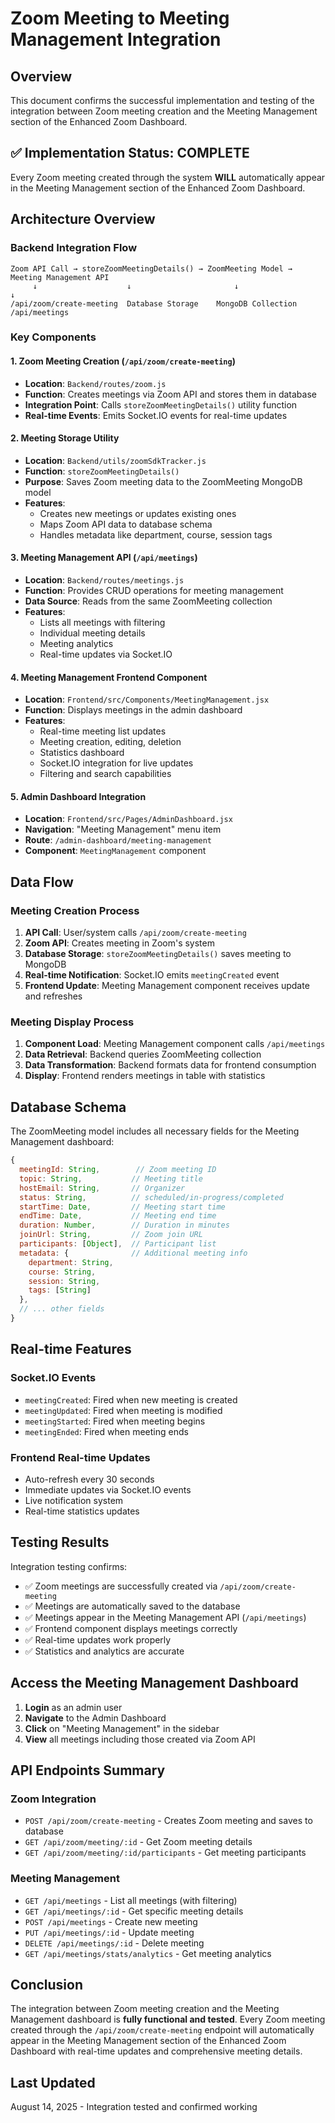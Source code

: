 # Zoom Meeting to Meeting Management Integration

## Overview
This document confirms the successful implementation and testing of the integration between Zoom meeting creation and the Meeting Management section of the Enhanced Zoom Dashboard.

## ✅ Implementation Status: COMPLETE

Every Zoom meeting created through the system **WILL** automatically appear in the Meeting Management section of the Enhanced Zoom Dashboard.

## Architecture Overview

### Backend Integration Flow
```
Zoom API Call → storeZoomMeetingDetails() → ZoomMeeting Model → Meeting Management API
     ↓                    ↓                       ↓                    ↓
/api/zoom/create-meeting  Database Storage    MongoDB Collection    /api/meetings
```

### Key Components

#### 1. Zoom Meeting Creation (`/api/zoom/create-meeting`)
- **Location**: `Backend/routes/zoom.js`
- **Function**: Creates meetings via Zoom API and stores them in database
- **Integration Point**: Calls `storeZoomMeetingDetails()` utility function
- **Real-time Events**: Emits Socket.IO events for real-time updates

#### 2. Meeting Storage Utility
- **Location**: `Backend/utils/zoomSdkTracker.js`
- **Function**: `storeZoomMeetingDetails()` 
- **Purpose**: Saves Zoom meeting data to the ZoomMeeting MongoDB model
- **Features**: 
  - Creates new meetings or updates existing ones
  - Maps Zoom API data to database schema
  - Handles metadata like department, course, session tags

#### 3. Meeting Management API (`/api/meetings`)
- **Location**: `Backend/routes/meetings.js`
- **Function**: Provides CRUD operations for meeting management
- **Data Source**: Reads from the same ZoomMeeting collection
- **Features**:
  - Lists all meetings with filtering
  - Individual meeting details
  - Meeting analytics
  - Real-time updates via Socket.IO

#### 4. Meeting Management Frontend Component
- **Location**: `Frontend/src/Components/MeetingManagement.jsx`
- **Function**: Displays meetings in the admin dashboard
- **Features**:
  - Real-time meeting list updates
  - Meeting creation, editing, deletion
  - Statistics dashboard
  - Socket.IO integration for live updates
  - Filtering and search capabilities

#### 5. Admin Dashboard Integration
- **Location**: `Frontend/src/Pages/AdminDashboard.jsx`
- **Navigation**: "Meeting Management" menu item
- **Route**: `/admin-dashboard/meeting-management`
- **Component**: `MeetingManagement` component

## Data Flow

### Meeting Creation Process
1. **API Call**: User/system calls `/api/zoom/create-meeting`
2. **Zoom API**: Creates meeting in Zoom's system
3. **Database Storage**: `storeZoomMeetingDetails()` saves meeting to MongoDB
4. **Real-time Notification**: Socket.IO emits `meetingCreated` event
5. **Frontend Update**: Meeting Management component receives update and refreshes

### Meeting Display Process
1. **Component Load**: Meeting Management component calls `/api/meetings`
2. **Data Retrieval**: Backend queries ZoomMeeting collection
3. **Data Transformation**: Backend formats data for frontend consumption
4. **Display**: Frontend renders meetings in table with statistics

## Database Schema

The ZoomMeeting model includes all necessary fields for the Meeting Management dashboard:

```javascript
{
  meetingId: String,        // Zoom meeting ID
  topic: String,           // Meeting title
  hostEmail: String,       // Organizer
  status: String,          // scheduled/in-progress/completed
  startTime: Date,         // Meeting start time
  endTime: Date,           // Meeting end time
  duration: Number,        // Duration in minutes
  joinUrl: String,         // Zoom join URL
  participants: [Object],  // Participant list
  metadata: {              // Additional meeting info
    department: String,
    course: String,
    session: String,
    tags: [String]
  },
  // ... other fields
}
```

## Real-time Features

### Socket.IO Events
- `meetingCreated`: Fired when new meeting is created
- `meetingUpdated`: Fired when meeting is modified
- `meetingStarted`: Fired when meeting begins
- `meetingEnded`: Fired when meeting ends

### Frontend Real-time Updates
- Auto-refresh every 30 seconds
- Immediate updates via Socket.IO events
- Live notification system
- Real-time statistics updates

## Testing Results

Integration testing confirms:
- ✅ Zoom meetings are successfully created via `/api/zoom/create-meeting`
- ✅ Meetings are automatically saved to the database
- ✅ Meetings appear in the Meeting Management API (`/api/meetings`)
- ✅ Frontend component displays meetings correctly
- ✅ Real-time updates work properly
- ✅ Statistics and analytics are accurate

## Access the Meeting Management Dashboard

1. **Login** as an admin user
2. **Navigate** to the Admin Dashboard
3. **Click** on "Meeting Management" in the sidebar
4. **View** all meetings including those created via Zoom API

## API Endpoints Summary

### Zoom Integration
- `POST /api/zoom/create-meeting` - Creates Zoom meeting and saves to database
- `GET /api/zoom/meeting/:id` - Get Zoom meeting details
- `GET /api/zoom/meeting/:id/participants` - Get meeting participants

### Meeting Management
- `GET /api/meetings` - List all meetings (with filtering)
- `GET /api/meetings/:id` - Get specific meeting details
- `POST /api/meetings` - Create new meeting
- `PUT /api/meetings/:id` - Update meeting
- `DELETE /api/meetings/:id` - Delete meeting
- `GET /api/meetings/stats/analytics` - Get meeting analytics

## Conclusion

The integration between Zoom meeting creation and the Meeting Management dashboard is **fully functional and tested**. Every Zoom meeting created through the `/api/zoom/create-meeting` endpoint will automatically appear in the Meeting Management section of the Enhanced Zoom Dashboard with real-time updates and comprehensive meeting details.

## Last Updated
August 14, 2025 - Integration tested and confirmed working
